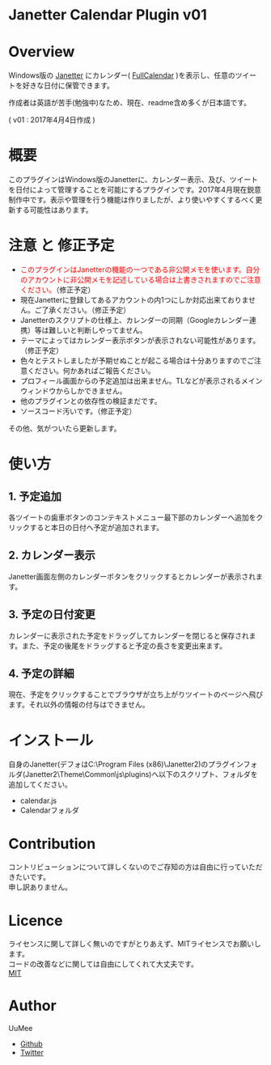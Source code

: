 Janetter Calendar Plugin v01
====

# Overview  
Windows版の [Janetter](http://janetter.net/jp/) にカレンダー( [FullCalendar](https://fullcalendar.io/) )を表示し、任意のツイートを好きな日付に保管できます。  

作成者は英語が苦手(勉強中)なため、現在、readme含め多くが日本語です。  

( v01 : 2017年4月4日作成 )

# 概要
このプラグインはWindows版のJanetterに、カレンダー表示、及び、ツイートを日付によって管理することを可能にするプラグインです。2017年4月現在鋭意制作中です。表示や管理を行う機能は作りましたが、より使いやすくするべく更新する可能性はあります。  

# 注意 と 修正予定
- <span style="color: red; ">このプラグインはJanetterの機能の一つである非公開メモを使います。自分のアカウントに非公開メモを記述している場合は上書きされますのでご注意ください。</span>（修正予定）
- 現在Janetterに登録してあるアカウントの内1つにしか対応出来ておりません。ご了承ください。（修正予定）
- Janetterのスクリプトの仕様上、カレンダーの同期（Googleカレンダー連携）等は難しいと判断しやってません。
- テーマによってはカレンダー表示ボタンが表示されない可能性があります。（修正予定）
- 色々とテストしましたが予期せぬことが起こる場合は十分ありますのでご注意ください。何かあればご報告ください。
- プロフィール画面からの予定追加は出来ません。TLなどが表示されるメインウィンドウからしかできません。
- 他のプラグインとの依存性の検証まだです。
- ソースコード汚いです。（修正予定）  

その他、気がついたら更新します。

# 使い方
## 1. 予定追加  
各ツイートの歯車ボタンのコンテキストメニュー最下部のカレンダーへ追加をクリックすると本日の日付へ予定が追加されます。

## 2. カレンダー表示  
Janetter画面左側のカレンダーボタンをクリックするとカレンダーが表示されます。  

## 3. 予定の日付変更  
カレンダーに表示された予定をドラッグしてカレンダーを閉じると保存されます。また、予定の後尾をドラッグすると予定の長さを変更出来ます。

## 4. 予定の詳細  
現在、予定をクリックすることでブラウザが立ち上がりツイートのページへ飛びます。それ以外の情報の付与はできません。

# インストール
自身のJanetter(デフォはC:\Program Files (x86)\Janetter2)のプラグインフォルダ(Janetter2\Theme\Common\js\plugins)へ以下のスクリプト、フォルダを追加してください。  
- calendar.js
- Calendarフォルダ

# Contribution
コントリビューションについて詳しくないのでご存知の方は自由に行っていただきたいです。  
申し訳ありません。

# Licence
ライセンスに関して詳しく無いのですがとりあえず、MITライセンスでお願いします。  
コードの改善などに関しては自由にしてくれて大丈夫です。  
[MIT](https://github.com/Uumee/janetter_calendar_plugin/blob/master/LICENSE.txt)

# Author
UuMee
* [Github](https://github.com/Uumee)  
* [Twitter](https://twitter.com/2017_piR)
